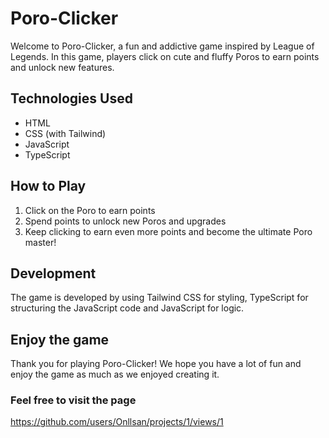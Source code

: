 # Poro-Clicker

Welcome to Poro-Clicker, a fun and addictive game inspired by League of Legends. In this game, players click on cute and fluffy Poros to earn points and unlock new features.

## Technologies Used

- HTML
- CSS (with Tailwind)
- JavaScript
- TypeScript

## How to Play

1. Click on the Poro to earn points
2. Spend points to unlock new Poros and upgrades
3. Keep clicking to earn even more points and become the ultimate Poro master!

## Development

The game is developed by using Tailwind CSS for styling, TypeScript for structuring the JavaScript code and JavaScript for logic. 

## Enjoy the game 

Thank you for playing Poro-Clicker! We hope you have a lot of fun and enjoy the game as much as we enjoyed creating it.


### Feel free to visit the page 

https://github.com/users/Onllsan/projects/1/views/1
